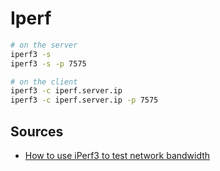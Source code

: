 # Iperf

```sh
# on the server
iperf3 -s
iperf3 -s -p 7575

# on the client
iperf3 -c iperf.server.ip
iperf3 -c iperf.server.ip -p 7575
```

## Sources

- [How to use iPerf3 to test network bandwidth]

[how to use iperf3 to test network bandwidth]: https://www.techtarget.com/searchnetworking/tip/How-to-use-iPerf-to-measure-throughput
